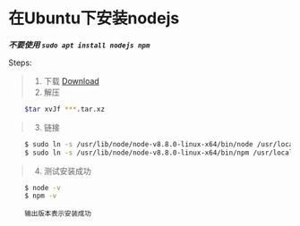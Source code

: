 # 在Ubuntu下安装nodejs



***不要使用 ```sudo apt install nodejs npm```***

Steps:
>1. 下载 [Download](https://nodejs.org/en/download/)
>2. 解压 
``` bash
    $tar xvJf ***.tar.xz
```
>3. 链接
``` bash
    $ sudo ln -s /usr/lib/node/node-v8.8.0-linux-x64/bin/node /usr/local/bin/node
    $ sudo ln -s /usr/lib/node/node-v8.8.0-linux-x64/bin/npm /usr/local/bin/npm
```
>4. 测试安装成功
``` bash
    $ node -v
    $ npm -v
```  
        输出版本表示安装成功
